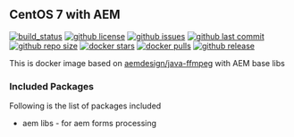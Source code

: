 ## CentOS 7 with AEM

[![build_status](https://travis-ci.org/aem-design/docker-aem-base.svg?branch=master)](https://travis-ci.org/aem-design/docker-aem-base) 
[![github license](https://img.shields.io/github/license/aem-design/aem-base)](https://github.com/aem-design/aem-base) 
[![github issues](https://img.shields.io/github/issues/aem-design/aem-base)](https://github.com/aem-design/aem-base) 
[![github last commit](https://img.shields.io/github/last-commit/aem-design/aem-base)](https://github.com/aem-design/aem-base) 
[![github repo size](https://img.shields.io/github/repo-size/aem-design/aem-base)](https://github.com/aem-design/aem-base) 
[![docker stars](https://img.shields.io/docker/stars/aemdesign/aem-base)](https://hub.docker.com/r/aemdesign/aem-base) 
[![docker pulls](https://img.shields.io/docker/pulls/aemdesign/aem-base)](https://hub.docker.com/r/aemdesign/aem-base) 
[![github release](https://img.shields.io/github/release/aem-design/aem-base)](https://github.com/aem-design/aem-base)

This is docker image based on [aemdesign/java-ffmpeg](https://hub.docker.com/r/aemdesign/java-ffmpeg/) with AEM base libs

### Included Packages

Following is the list of packages included

* aem libs              - for aem forms processing

